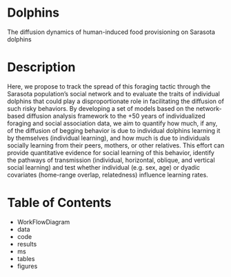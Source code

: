 # Dolphins

The diffusion dynamics of human-induced food provisioning on Sarasota dolphins

# Description

Here, we propose to track the spread of this foraging tactic through the Sarasota population’s social network and to evaluate the traits of individual dolphins that could play a disproportionate role in facilitating the diffusion of such risky behaviors. By developing a set of models based on the network-based diffusion analysis framework to the +50 years of individualized foraging and social association data, we aim to quantify how much, if any, of the diffusion of begging behavior is due to individual dolphins learning it by themselves (individual learning), and how much is due to individuals socially learning from their peers, mothers, or other relatives. This effort can provide quantitative evidence for social learning of this behavior, identify the pathways of transmission (individual, horizontal, oblique, and vertical social learning) and test whether individual (e.g. sex, age) or dyadic covariates (home-range overlap, relatedness) influence learning rates. 

# Table of Contents

- WorkFlowDiagram
- data
- code
- results
- ms
- tables
- figures
